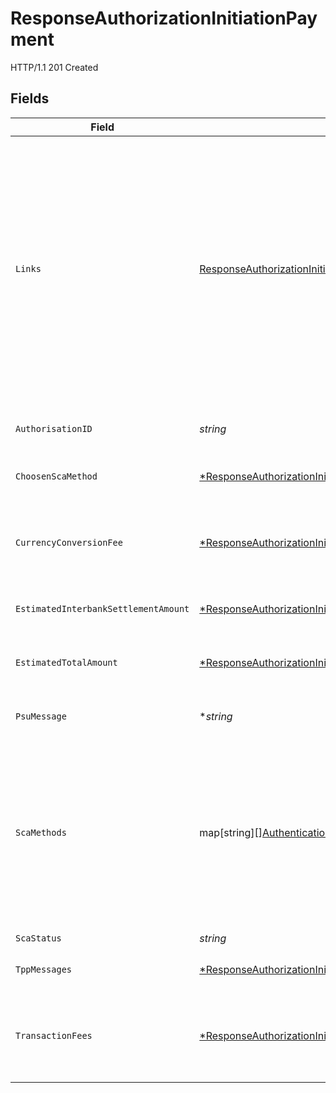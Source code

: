 # ResponseAuthorizationInitiationPayment

HTTP/1.1 201 Created


## Fields

| Field                                                                                                                                                                                                                                                                                                                                                                                                                                                             | Type                                                                                                                                                                                                                                                                                                                                                                                                                                                              | Required                                                                                                                                                                                                                                                                                                                                                                                                                                                          | Description                                                                                                                                                                                                                                                                                                                                                                                                                                                       | Example                                                                                                                                                                                                                                                                                                                                                                                                                                                           |
| ----------------------------------------------------------------------------------------------------------------------------------------------------------------------------------------------------------------------------------------------------------------------------------------------------------------------------------------------------------------------------------------------------------------------------------------------------------------- | ----------------------------------------------------------------------------------------------------------------------------------------------------------------------------------------------------------------------------------------------------------------------------------------------------------------------------------------------------------------------------------------------------------------------------------------------------------------- | ----------------------------------------------------------------------------------------------------------------------------------------------------------------------------------------------------------------------------------------------------------------------------------------------------------------------------------------------------------------------------------------------------------------------------------------------------------------- | ----------------------------------------------------------------------------------------------------------------------------------------------------------------------------------------------------------------------------------------------------------------------------------------------------------------------------------------------------------------------------------------------------------------------------------------------------------------- | ----------------------------------------------------------------------------------------------------------------------------------------------------------------------------------------------------------------------------------------------------------------------------------------------------------------------------------------------------------------------------------------------------------------------------------------------------------------- |
| `Links`                                                                                                                                                                                                                                                                                                                                                                                                                                                           | [ResponseAuthorizationInitiationPaymentLinks](../../models/shared/responseauthorizationinitiationpaymentlinks.md)                                                                                                                                                                                                                                                                                                                                                 | :heavy_check_mark:                                                                                                                                                                                                                                                                                                                                                                                                                                                | Lista de hipervínculos para ser reconocidos por el TPP. Tipos soportados en esta respuesta:  scaRedirect: en caso de SCA por redirección. Link donde el navegador del PSU debe ser redireccionado por el TPP.  selectAuthenticatio nMethod: link al sub-recurso de  autorización o de autorización de cancelación donde el método SCA seleccionado será informado. • scaStatus: link para consultar el estado SCA correspondiente al sub-recurso de autorización. |                                                                                                                                                                                                                                                                                                                                                                                                                                                                   |
| `AuthorisationID`                                                                                                                                                                                                                                                                                                                                                                                                                                                 | *string*                                                                                                                                                                                                                                                                                                                                                                                                                                                          | :heavy_check_mark:                                                                                                                                                                                                                                                                                                                                                                                                                                                | Identificador del recurso que referencia al sub-recurso de autorización creado                                                                                                                                                                                                                                                                                                                                                                                    |                                                                                                                                                                                                                                                                                                                                                                                                                                                                   |
| `ChoosenScaMethod`                                                                                                                                                                                                                                                                                                                                                                                                                                                | [*ResponseAuthorizationInitiationPaymentChoosenScaMethod](../../models/shared/responseauthorizationinitiationpaymentchoosenscamethod.md)                                                                                                                                                                                                                                                                                                                          | :heavy_minus_sign:                                                                                                                                                                                                                                                                                                                                                                                                                                                | NO SOPORTADO EN ESTA VERSIÓN. SOLO EMBEBIDO                                                                                                                                                                                                                                                                                                                                                                                                                       |                                                                                                                                                                                                                                                                                                                                                                                                                                                                   |
| `CurrencyConversionFee`                                                                                                                                                                                                                                                                                                                                                                                                                                           | [*ResponseAuthorizationInitiationPaymentCurrencyConversionFee](../../models/shared/responseauthorizationinitiationpaymentcurrencyconversionfee.md)                                                                                                                                                                                                                                                                                                                | :heavy_minus_sign:                                                                                                                                                                                                                                                                                                                                                                                                                                                | Podría ser usado por el ASPSP para transportar comisiones por conversión específica de la moneda asociada a la transferencia de crédito iniciada.                                                                                                                                                                                                                                                                                                                 |                                                                                                                                                                                                                                                                                                                                                                                                                                                                   |
| `EstimatedInterbankSettlementAmount`                                                                                                                                                                                                                                                                                                                                                                                                                              | [*ResponseAuthorizationInitiationPaymentEstimatedInterbankSettlementAmount](../../models/shared/responseauthorizationinitiationpaymentestimatedinterbanksettlementamount.md)                                                                                                                                                                                                                                                                                      | :heavy_minus_sign:                                                                                                                                                                                                                                                                                                                                                                                                                                                | Importe estimado a ser transferido al beneficiario.                                                                                                                                                                                                                                                                                                                                                                                                               |                                                                                                                                                                                                                                                                                                                                                                                                                                                                   |
| `EstimatedTotalAmount`                                                                                                                                                                                                                                                                                                                                                                                                                                            | [*ResponseAuthorizationInitiationPaymentEstimatedTotalAmount](../../models/shared/responseauthorizationinitiationpaymentestimatedtotalamount.md)                                                                                                                                                                                                                                                                                                                  | :heavy_minus_sign:                                                                                                                                                                                                                                                                                                                                                                                                                                                | Importe el cual se estima que será retirado de la cuenta del ordenante. Este importe incluye comisiones.                                                                                                                                                                                                                                                                                                                                                          |                                                                                                                                                                                                                                                                                                                                                                                                                                                                   |
| `PsuMessage`                                                                                                                                                                                                                                                                                                                                                                                                                                                      | **string*                                                                                                                                                                                                                                                                                                                                                                                                                                                         | :heavy_minus_sign:                                                                                                                                                                                                                                                                                                                                                                                                                                                | Texto enviado al TPP a través del HUB para ser mostrado al PSU.                                                                                                                                                                                                                                                                                                                                                                                                   | Mensaje de ejemplo                                                                                                                                                                                                                                                                                                                                                                                                                                                |
| `ScaMethods`                                                                                                                                                                                                                                                                                                                                                                                                                                                      | map[string][][AuthenticationObject](../../models/shared/authenticationobject.md)                                                                                                                                                                                                                                                                                                                                                                                  | :heavy_minus_sign:                                                                                                                                                                                                                                                                                                                                                                                                                                                | Este elemento es contenido si SCA es requerido y si el PSU puede elegir entre diferentes métodos de autenticación. Si este dato es contenido también se informará el link "selectAuthenticationM ethod”. Estos métodos deberán ser presentados al PSU. Nota: Solo si ASPSP soporta selección del método SCA                                                                                                                                                       |                                                                                                                                                                                                                                                                                                                                                                                                                                                                   |
| `ScaStatus`                                                                                                                                                                                                                                                                                                                                                                                                                                                       | *string*                                                                                                                                                                                                                                                                                                                                                                                                                                                          | :heavy_check_mark:                                                                                                                                                                                                                                                                                                                                                                                                                                                | Estado SCA                                                                                                                                                                                                                                                                                                                                                                                                                                                        |                                                                                                                                                                                                                                                                                                                                                                                                                                                                   |
| `TppMessages`                                                                                                                                                                                                                                                                                                                                                                                                                                                     | [*ResponseAuthorizationInitiationPaymentTppMessages](../../models/shared/responseauthorizationinitiationpaymenttppmessages.md)                                                                                                                                                                                                                                                                                                                                    | :heavy_minus_sign:                                                                                                                                                                                                                                                                                                                                                                                                                                                | Mensaje para el TPP enviado a través del HUB.                                                                                                                                                                                                                                                                                                                                                                                                                     |                                                                                                                                                                                                                                                                                                                                                                                                                                                                   |
| `TransactionFees`                                                                                                                                                                                                                                                                                                                                                                                                                                                 | [*ResponseAuthorizationInitiationPaymentTransactionFees](../../models/shared/responseauthorizationinitiationpaymenttransactionfees.md)                                                                                                                                                                                                                                                                                                                            | :heavy_minus_sign:                                                                                                                                                                                                                                                                                                                                                                                                                                                | Podría ser usado por el ASPSP para transportar la comisión total de la transacción. Este campo incluye el currencyConversiónFees, si es de aplicación.                                                                                                                                                                                                                                                                                                            |                                                                                                                                                                                                                                                                                                                                                                                                                                                                   |
